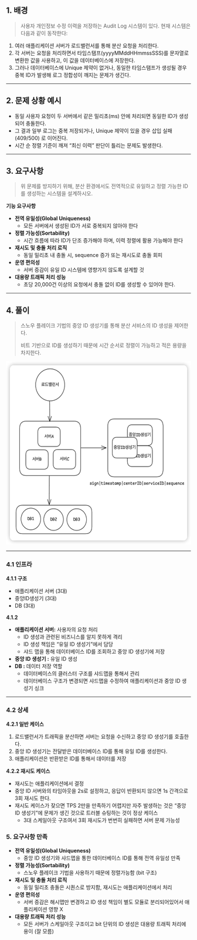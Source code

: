 ## 1. 배경

> 사용자 개인정보 수정 이력을 저장하는 Audit Log 시스템이 있다. 현재 시스템은 다음과 같이 동작한다:
> 
1. 여러 애플리케이션 서버가 로드밸런서를 통해 분산 요청을 처리한다.
2. 각 서버는 요청을 처리하면서 타임스탬프(yyyyMMddHHmmssSSS)를 문자열로 변환한 값을 사용하고, 이 값을 데이터베이스에 저장한다.
3. 그러나 데이터베이스에 Unique 제약이 없거나, 동일한 타임스탬프가 생성될 경우 중복 ID가 발생해 로그 정합성이 깨지는 문제가 생긴다.

---

## 2. 문제 상황 예시

- 동일 사용자 요청이 두 서버에서 같은 밀리초(ms) 안에 처리되면 동일한 ID가 생성되어 충돌한다.
- 그 결과 일부 로그는 중복 저장되거나, Unique 제약이 있을 경우 삽입 실패(409/500) 로 이어진다.
- 시간 순 정렬 기준이 깨져 “최신 이력” 판단이 틀리는 문제도 발생한다.

---

## 3. 요구사항

> 위 문제를 방지하기 위해, 분산 환경에서도 전역적으로 유일하고 정렬 가능한 ID를 생성하는 시스템을 설계하시오.
> 

**기능 요구사항**

- **전역 유일성(Global Uniqueness)**
    - 모든 서버에서 생성된 ID가 서로 중복되지 않아야 한다
- **정렬 가능성(Sortability)**
    - 시간 흐름에 따라 ID가 단조 증가해야 하며, 이력 정렬에 활용 가능해야 한다
- **재시도 및 충돌 처리 로직**
    - 동일 밀리초 내 충돌 시, sequence 증가 또는 재시도로 충돌 회피
- **운영 편의성**
    - 서버 증감이 유일 ID 시스템에 영향가지 않도록 설계할 것
- **대용량 트래픽 처리 성능**
    - 초당 20,000건 이상의 요청에서 충돌 없이 ID를 생성할 수 있어야 한다.

---

## 4. 풀이

> 스노우 플레이크 기법의 중앙 ID 생성기를 통해 분산 서비스의 ID 생성을 제어한다.
> 
> 비트 기반으로 ID를 생성하기 때문에 시간 순서로 정렬이 가능하고 적은 용량을 차지한다.
> 

<img src="img/image.png" height="500">

---

### **4.1 인프라**

**4.1.1 구조**

- 애플리케이션 서버 (3대)
- 중앙ID생성기 (3대)
- DB (3대)

**4.1.2**

- **애플리케이션 서버:** 사용자의 요청 처리
    - ID 생성과 관련된 비즈니스를 알지 못하게 격리
    - ID 생성 책임은 “유일 ID 생성기”에서 담당
    - 샤드 맵을 통해 데이터베이스 ID를 조회하고 중앙 ID 생성기에 저장
- **중앙 ID 생성기 :** 유일 ID 생성
- **DB :** 데이터 저장 역할
    - 데이터베이스의 클러스터 구조를 샤드맵을 통해서 관리
    - 데이터베이스 구조가 변경되면 샤드맵을 수정하여 애플리케이션과 중앙 ID 생성기 싱크

---

### 4.2 상세

**4.2.1 일반 케이스**

1. 로드밸런서가 트래픽을 분산하면 서버는 요청을 수신하고 중앙 ID 생성기를 호출한다.
2. 중앙 ID 생성기는 전달받은 데이터베이스 ID를 통해 유일 ID를 생성한다. 
3. 애플리케이션은 반환받은 ID를 통해서 데이터를 저장

**4.2.2 재시도 케이스**

- 재시도는 애플리케이션에서 결정
- 중앙 ID 서버와의 타임아웃을 2s로 설정하고, 응답이 반환되지 않으면 1s 간격으로 3회 재시도 한다.
- 재시도 케이스가 잦으면 TPS 2만을 만족하기 어렵지만 자주 발생하는 것은 “중앙 ID 생성기”에  문제가 생긴 것으로 트러블 슈팅하는 것이 정상 케이스
    - 3대 스케일아웃 구조여서 3회 재시도가 번번히 실패하면 서버 문제 가능성

### 5. 요구사항 만족

- **전역 유일성(Global Uniqueness)**
    - 중앙 ID 생성기와 샤드맵을 통한 데이터베이스 ID를 통해 전역 유일성 만족
- **정렬 가능성(Sortability)**
    - 스노우 플레이크 기법을 사용하기 때문에 정렬가능함 (bit 구조)
- **재시도 및 충돌 처리 로직**
    - 동일 밀리초 충돌은 시퀀스로 방지함, 재시도는 애플리케이션에서 처리
- **운영 편의성**
    - 서버 증감은 해시맵만 변경하고 ID 생성 책임이 별도 모듈로 분리되어있어서 애플리케이션 영향 X
- **대용량 트래픽 처리 성능**
    - 모든 서버가 스케일아웃 구조이고 bit 단위의 ID 생성은 대용량 트래픽 처리에 용이 (잘 모름)
